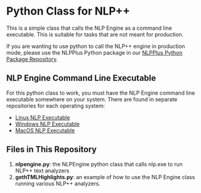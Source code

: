 # Python Class for NLP++

This is a simple class that calls the NLP Engine as a command line executable. This is suitable for tasks that are not meant for production.

If you are wanting to use python to call the NLP++ engine in production mode, please use the NLPPlus Python package in our [NLPPlus Python Package Repository](https://github.com/VisualText/py-package-nlpengine).

## NLP Engine Command Line Executable
For this python class to work, you must have the NLP Engine command line executable somewhere on your system. There are found in separate repositories for each operating system:

* [Linux NLP Executable](https://github.com/VisualText/nlp-engine-linux)
* [Windows NLP Executable](https://github.com/VisualText/nlp-engine-windows)
* [MacOS NLP Executable](https://github.com/VisualText/nlp-engine-mac)

## Files in This Repository

1. **nlpengine.py**: the NLPEngine python class that calls nlp.exe to run NLP++ text analyzers
2. **gethTMLHighlights.py**: an example of how to use the NLP Engine class running various NLP++ analyzers.
